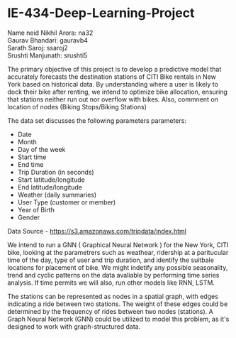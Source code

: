 # IE-434-Deep-Learning-Project
Name neid
Nikhil Arora: na32  
Gaurav Bhandari: gauravb4  
Sarath Saroj: ssaroj2  
Srushti Manjunath: srushti5  

The primary objective of this project is to develop a predictive model that accurately forecasts the destination stations of CITI Bike rentals in New York based on historical data. By understanding where a user is likely to dock their bike after renting, we intend to optimize bike allocation, ensuring that stations neither run out nor overflow with bikes. Also, commnent on location of nodes (Biking Stops/Biking Stations)

The data set discusses the following parameters parameters:

- Date
- Month
- Day of the week
- Start time
- End time
- Trip Duration (in seconds)
- Start latitude/longitude
- End latitude/longitude
- Weather (daily summaries)
- User Type (customer or member)
- Year of Birth
- Gender

Data Source - https://s3.amazonaws.com/tripdata/index.html

We intend to run a GNN ( Graphical Neural Network ) for the New York, CITI bike, looking at the parametrers such as weathear, ridership at a paritucular time of the day, type of user and trip duration, and identify the suitbale locations for placement of bike. We might indetify any possible seasonality, trend and cyclic patterns on the data avaliable by performing time series analysis. If time permits we will also, run other models like RNN, LSTM.

The stations can be represented as nodes in a spatial graph, with edges indicating a ride between two stations. The weight of these edges could be determined by the frequency of rides between two nodes (stations). A Graph Neural Network (GNN) could be utilized to model this problem, as it's designed to work with graph-structured data.
